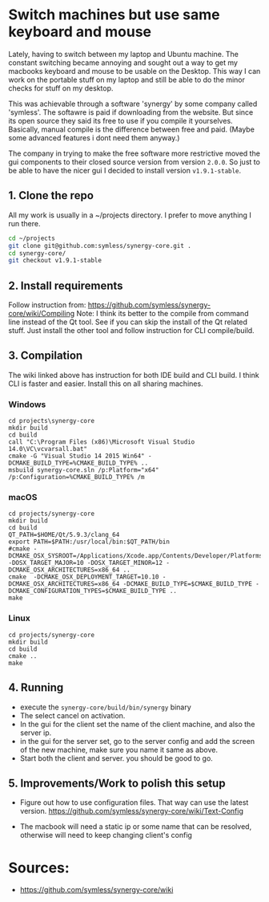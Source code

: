 # Switch machines but use same keyboard and mouse
  Lately, having to switch between my laptop and Ubuntu machine. The constant switching 
  became annoying and sought out a way to get my macbooks keyboard and mouse to be usable
  on the Desktop. This way I can work on the portable stuff on my laptop and still be able
  to do the minor checks for stuff on my desktop. 

  This was achievable through a software 'synergy' by some company called 'symless'. The
  softawre is paid if downloading from the website. But since its open source they said 
  its free to use if you compile it yourselves. Basically, manual compile is the difference
  between free and paid. (Maybe some advanced features i dont need them anyway.)

  The company in trying to make the free software more restrictive moved the gui components
  to their closed source version from version `2.0.0`. So just to be able to have the nicer
  gui I decided to install version `v1.9.1-stable`.

## 1. Clone the repo
  All my work is usually in a ~/projects directory. I prefer to move anything I run there.
  ```bash
  cd ~/projects
  git clone git@github.com:symless/synergy-core.git .
  cd synergy-core/
  git checkout v1.9.1-stable
  ```

## 2. Install requirements
  Follow instruction from: https://github.com/symless/synergy-core/wiki/Compiling
  Note: 
    I think its better to the compile from command line instead of the Qt tool.
    See if you can skip the install of the Qt related stuff. Just install the 
    other tool and follow instruction for CLI compile/build.

## 3. Compilation
  The wiki linked above has instruction for both IDE build and CLI build. I think CLI
  is faster and easier. 
  Install this on all sharing machines.

### Windows
  ```
  cd projects\synergy-core
  mkdir build
  cd build
  call "C:\Program Files (x86)\Microsoft Visual Studio 14.0\VC\vcvarsall.bat"
  cmake -G "Visual Studio 14 2015 Win64" -DCMAKE_BUILD_TYPE=%CMAKE_BUILD_TYPE% ..
  msbuild synergy-core.sln /p:Platform="x64" /p:Configuration=%CMAKE_BUILD_TYPE% /m
  ```

### macOS
  ```
  cd projects/synergy-core
  mkdir build
  cd build
  QT_PATH=$HOME/Qt/5.9.3/clang_64
  export PATH=$PATH:/usr/local/bin:$QT_PATH/bin
  #cmake -DCMAKE_OSX_SYSROOT=/Applications/Xcode.app/Contents/Developer/Platforms/MacOSX.platform/Developer/SDKs/MacOSX10.12.sdk -DOSX_TARGET_MAJOR=10 -DOSX_TARGET_MINOR=12 -DCMAKE_OSX_ARCHITECTURES=x86_64 ..
  cmake  -DCMAKE_OSX_DEPLOYMENT_TARGET=10.10 -DCMAKE_OSX_ARCHITECTURES=x86_64 -DCMAKE_BUILD_TYPE=$CMAKE_BUILD_TYPE -DCMAKE_CONFIGURATION_TYPES=$CMAKE_BUILD_TYPE ..
  make
  ```

### Linux
  ```
  cd projects/synergy-core
  mkdir build
  cd build
  cmake ..
  make
  ```

## 4. Running
  - execute the `synergy-core/build/bin/synergy` binary
  - The select cancel on activation.
  - In the gui for the client set the name of the client machine, and also the server ip.
  - in the gui for the server set, go to the server config and add the screen of the new machine, make sure you name it same as above.
  - Start both the client and server. you should be good to go. 

## 5. Improvements/Work to polish this setup
  - Figure out how to use configuration files. That way can use the latest version.
    https://github.com/symless/synergy-core/wiki/Text-Config

  - The macbook will need a static ip or some name that can be resolved, otherwise will need to keep changing client's config


# Sources:
  - https://github.com/symless/synergy-core/wiki
